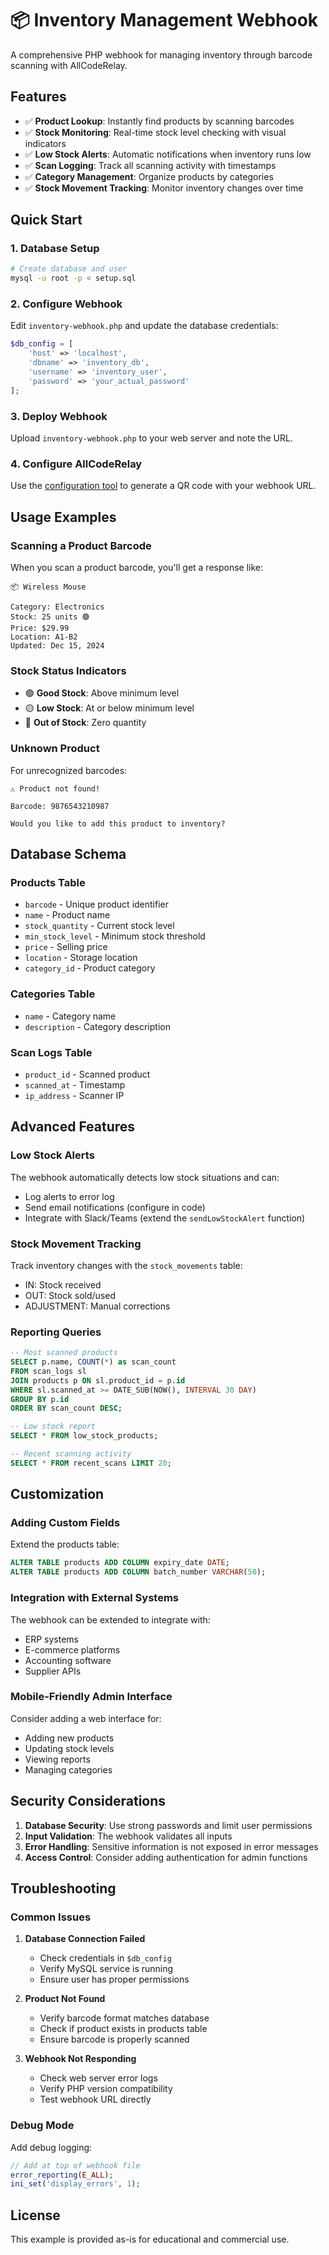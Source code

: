 # 📦 Inventory Management Webhook

A comprehensive PHP webhook for managing inventory through barcode scanning with AllCodeRelay.

## Features

- ✅ **Product Lookup**: Instantly find products by scanning barcodes
- ✅ **Stock Monitoring**: Real-time stock level checking with visual indicators
- ✅ **Low Stock Alerts**: Automatic notifications when inventory runs low
- ✅ **Scan Logging**: Track all scanning activity with timestamps
- ✅ **Category Management**: Organize products by categories
- ✅ **Stock Movement Tracking**: Monitor inventory changes over time

## Quick Start

### 1. Database Setup

```bash
# Create database and user
mysql -u root -p < setup.sql
```

### 2. Configure Webhook

Edit `inventory-webhook.php` and update the database credentials:

```php
$db_config = [
    'host' => 'localhost',
    'dbname' => 'inventory_db',
    'username' => 'inventory_user',
    'password' => 'your_actual_password'
];
```

### 3. Deploy Webhook

Upload `inventory-webhook.php` to your web server and note the URL.

### 4. Configure AllCodeRelay

Use the [configuration tool](../../webhook_config.php) to generate a QR code with your webhook URL.

## Usage Examples

### Scanning a Product Barcode

When you scan a product barcode, you'll get a response like:

```
📦 Wireless Mouse

Category: Electronics
Stock: 25 units 🟢
Price: $29.99
Location: A1-B2
Updated: Dec 15, 2024
```

### Stock Status Indicators

- 🟢 **Good Stock**: Above minimum level
- 🟡 **Low Stock**: At or below minimum level
- 🔴 **Out of Stock**: Zero quantity

### Unknown Product

For unrecognized barcodes:

```
⚠️ Product not found!

Barcode: 9876543210987

Would you like to add this product to inventory?
```

## Database Schema

### Products Table
- `barcode` - Unique product identifier
- `name` - Product name
- `stock_quantity` - Current stock level
- `min_stock_level` - Minimum stock threshold
- `price` - Selling price
- `location` - Storage location
- `category_id` - Product category

### Categories Table
- `name` - Category name
- `description` - Category description

### Scan Logs Table
- `product_id` - Scanned product
- `scanned_at` - Timestamp
- `ip_address` - Scanner IP

## Advanced Features

### Low Stock Alerts

The webhook automatically detects low stock situations and can:
- Log alerts to error log
- Send email notifications (configure in code)
- Integrate with Slack/Teams (extend the `sendLowStockAlert` function)

### Stock Movement Tracking

Track inventory changes with the `stock_movements` table:
- IN: Stock received
- OUT: Stock sold/used
- ADJUSTMENT: Manual corrections

### Reporting Queries

```sql
-- Most scanned products
SELECT p.name, COUNT(*) as scan_count
FROM scan_logs sl
JOIN products p ON sl.product_id = p.id
WHERE sl.scanned_at >= DATE_SUB(NOW(), INTERVAL 30 DAY)
GROUP BY p.id
ORDER BY scan_count DESC;

-- Low stock report
SELECT * FROM low_stock_products;

-- Recent scanning activity
SELECT * FROM recent_scans LIMIT 20;
```

## Customization

### Adding Custom Fields

Extend the products table:

```sql
ALTER TABLE products ADD COLUMN expiry_date DATE;
ALTER TABLE products ADD COLUMN batch_number VARCHAR(50);
```

### Integration with External Systems

The webhook can be extended to integrate with:
- ERP systems
- E-commerce platforms
- Accounting software
- Supplier APIs

### Mobile-Friendly Admin Interface

Consider adding a web interface for:
- Adding new products
- Updating stock levels
- Viewing reports
- Managing categories

## Security Considerations

1. **Database Security**: Use strong passwords and limit user permissions
2. **Input Validation**: The webhook validates all inputs
3. **Error Handling**: Sensitive information is not exposed in error messages
4. **Access Control**: Consider adding authentication for admin functions

## Troubleshooting

### Common Issues

1. **Database Connection Failed**
   - Check credentials in `$db_config`
   - Verify MySQL service is running
   - Ensure user has proper permissions

2. **Product Not Found**
   - Verify barcode format matches database
   - Check if product exists in products table
   - Ensure barcode is properly scanned

3. **Webhook Not Responding**
   - Check web server error logs
   - Verify PHP version compatibility
   - Test webhook URL directly

### Debug Mode

Add debug logging:

```php
// Add at top of webhook file
error_reporting(E_ALL);
ini_set('display_errors', 1);
```

## License

This example is provided as-is for educational and commercial use.
